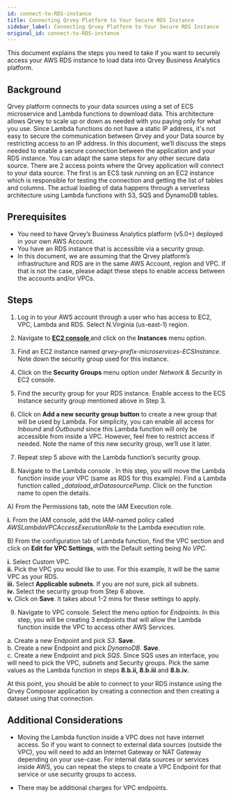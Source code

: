 ```yaml
---
id: connect-to-RDS-instance
title: Connecting Qrvey Platform to Your Secure RDS Instance
sidebar_label: Connecting Qrvey Platform to Your Secure RDS Instance
original_id: connect-to-RDS-instance
---
```


<div style={{textAlign: "justify"}}/>

This document explains the steps you need to take if you want to securely access your AWS RDS instance to load data into Qrvey Business Analytics platform.

## Background

Qrvey platform connects to your data sources using a set of ECS microservice and Lambda functions to download data. This architecture allows Qrvey to scale up or down as needed with you paying only for what you use. Since Lambda functions do not have a static IP address, it's not easy to secure the communication between Qrvey and your Data source by restricting access to an IP address. In this document, we’ll discuss the steps needed to enable a secure connection between the application and your RDS instance. You can adapt the same steps for any other secure data source. There are 2 access points where the Qrvey application will connect to your data source. The first is an ECS task running on an EC2 instance which is responsible for testing the connection and getting the list of tables and columns. The actual loading of data happens through a serverless architecture using Lambda functions with S3, SQS and DynamoDB tables.

## Prerequisites

- You need to have Qrvey’s Business Analytics platform (v5.0+) deployed in your own AWS Account.
- You have an RDS instance that is accessible via a security group.
- In this document, we are assuming that the Qrvey platform’s infrastructure and RDS are in the same AWS Account, region and VPC. If that is not the case, please adapt these steps to enable access between the accounts and/or VPCs.

## Steps

1. Log in to your AWS account through a user who has access to EC2, VPC, Lambda and RDS. Select N.Virginia (us-east-1) region.

2. Navigate to  <a href="https://console.aws.amazon.com/ec2"> <strong> EC2 console </strong> </a> and click on the **Instances** menu option.

3. Find an EC2 instance named _qrvey-prefix-microservices-ECSInstance_. Note down the security group used for this instance.

4. Click on the **Security Groups** menu option under _Network & Security_ in EC2 console.

5. Find the security group for your RDS instance. Enable access to the ECS Instance security group mentioned above in Step 3.

6. Click on **Add a new security group button** to create a new group that will be used by Lambda. For simplicity, you can enable all access for _Inbound_ and _Outbound_ since this Lambda function will only be accessible from inside a VPC. However, feel free to restrict  access if needed. Note the name of this new security group, we’ll use it later.

7. Repeat step 5 above with the Lambda function’s security group.

8. Navigate to the   Lambda console  . In this step, you will move the Lambda function inside your VPC (same as RDS for this example). Find a Lambda function called _\_dataload_drDatasourcePump_. Click on the function name to open the details. 

A) From the Permissions tab, note the IAM Execution role.

**i.** From the IAM console, add the IAM-named policy called _AWSLambdaVPCAccessExecutionRole_ to the Lambda execution role.

B) From the configuration tab of Lambda function, find the VPC section and click on **Edit for VPC Settings**, with the Default setting being _No VPC_.

**i.** Select Custom VPC.  
**ii.** Pick the VPC you would like to use. For this example, it will be the same VPC as your RDS.  
**iii.** Select **Applicable subnets**. If you are not sure, pick all subnets.  
**iv.** Select the security group from Step 6 above.  
**v.** Click on **Save**. It takes about 1-2 mins for these settings to apply.

9. Navigate to    VPC console. 
    Select the menu option for _Endpoints_. In this step, you will be creating 3 endpoints that will allow the Lambda function inside the VPC to access other AWS Services.  

a. Create a new Endpoint and pick _S3_. **Save**.  
b. Create a new Endpoint and pick _DynamoDB_. **Save**.  
c. Create a new Endpoint and pick _SQS_. Since SQS uses an interface, you will need to pick the VPC, subnets and Security groups. Pick the same values as the Lambda function in steps **8.b.ii, 8.b.iii** and **8.b.iv.**  

At this point, you should be able to connect to your RDS instance using the Qrvey Composer application by creating a connection and then creating a dataset using that connection.

## Additional Considerations

- Moving the Lambda function inside a VPC does not have internet access. So if you want to connect to external data sources (outside the VPC), you will need to add an Internet Gateway or NAT Gateway depending on your use-case. For internal data sources or services inside AWS, you can repeat the steps to create a VPC Endpoint for that service or use security groups to access.

- There may be additional charges for VPC endpoints.

